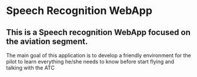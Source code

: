 # Speech Recognition WebApp

## This is a Speech recognition WebApp focused on the aviation segment.

The main goal of this application is to develop a friendly environment for the pilot to learn everything he/she needs to know before start flying and talking with the ATC
